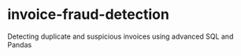# invoice-fraud-detection
Detecting duplicate and suspicious invoices using advanced SQL and Pandas
